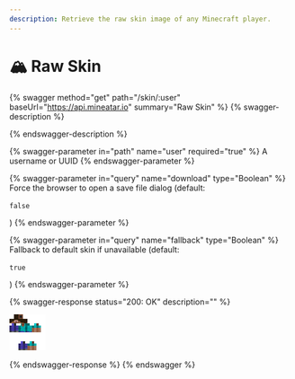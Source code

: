 ```yaml
---
description: Retrieve the raw skin image of any Minecraft player.
---
```


# 🏔 Raw Skin

{% swagger method="get" path="/skin/:user" baseUrl="https://api.mineatar.io" summary="Raw Skin" %}
{% swagger-description %}

{% endswagger-description %}

{% swagger-parameter in="path" name="user" required="true" %}
A username or UUID
{% endswagger-parameter %}

{% swagger-parameter in="query" name="download" type="Boolean" %}
Force the browser to open a save file dialog (default: 

`false`

)
{% endswagger-parameter %}

{% swagger-parameter in="query" name="fallback" type="Boolean" %}
Fallback to default skin if unavailable (default: 

`true`

)
{% endswagger-parameter %}

{% swagger-response status="200: OK" description="" %}


![](<../.gitbook/assets/image (3).png>)


{% endswagger-response %}
{% endswagger %}
